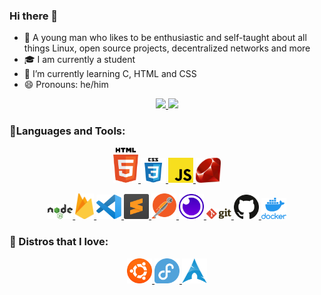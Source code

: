 ### Hi there 👋
- 👤 A young man who likes to be enthusiastic and self-taught about all things Linux, open source projects, decentralized networks and more
- 🎓 I am currently a student
- 🌱 I’m currently learning C, HTML and CSS
- 😄 Pronouns: he/him
<div>
<p align=center>
  <a href="https://github.com/astindev">
  <img height="130em" src="https://github-readme-stats.vercel.app/api?username=astindev&show_icons=true&theme=dracula&include_all_commits=true&count_private=true"/>
  <img height="130em" src="https://github-readme-stats.vercel.app/api/top-langs/?username=astindev&layout=compact&langs_count=16&theme=dracula"/>
  </a>
</p>
<div>

  
  
### 🔨Languages and Tools:
<p align=center>
<a href="https://developer.mozilla.org/en-US/docs/Web/HTML" target="_blank"> <img src="https://github.com/astindev/astindev/blob/main/.github/logos/html-5.svg" alt="html5" width="40"/> </a>
<a href="https://developer.mozilla.org/en-US/docs/Web/CSS" target="_blank"> <img src="https://github.com/astindev/astindev/blob/main/.github/logos/css3.svg" alt="css" width="40"/> </a>
<a href="https://developer.mozilla.org/en-US/docs/Web/JavaScript" target="_blank"> <img src="https://github.com/astindev/astindev/blob/main/.github/logos/javascript.svg" alt="javascript" width="40"/> </a> 
<a href="https://www.ruby-lang.org/en/" target="_blank"> <img src="https://github.com/astindev/astindev/blob/main/.github/logos/ruby_lang.png" alt="ruby" width="40"/> </a>
</p>

<p align=center>
<a href="https://nodejs.org" target="_blank"> <img src="https://github.com/astindev/astindev/blob/main/.github/logos/nodejs.svg" alt="nodejs" width="40"/> </a>
<a href="https://firebase.google.com/?hl=pt-br" target="_blank"> <img src="https://github.com/astindev/astindev/blob/main/.github/logos/firebase.svg" alt="firebase" width="30"/> </a>
<a href="https://code.visualstudio.com/" target="_blank"> <img src="https://github.com/astindev/astindev/blob/main/.github/logos/visual-studio-code.svg" alt="vscode" width="40"/> </a>
<a href="https://www.sublimetext.com/" target="_blank"> <img src="https://github.com/astindev/astindev/blob/main/.github/logos/sublimetext.png" alt="sublime" width="40"/> </a>  
<a href="https://www.postman.com/" target="_blank"> <img src="https://github.com/astindev/astindev/blob/main/.github/logos/postman.svg" alt="Postman" width="40"/> </a>
<a href="https://insomnia.rest" target="_blank"> <img src="https://github.com/astindev/astindev/blob/main/.github/logos/insomnia.svg" alt="insomnia" width="40"/> </a>
<a href="https://git-scm.com/" target="_blank"> <img src="https://github.com/astindev/astindev/blob/main/.github/logos/git.svg" alt="git" width="40"/> </a>
<a href="https://github.com/" target="_blank"> <img src="https://github.com/astindev/astindev/blob/main/.github/logos/github-icon.svg" alt="github" width="40"/>
<a href="https://www.docker.com/" target="_blank"> <img src="https://github.com/astindev/astindev/blob/main/.github/logos/docker.png" alt="docker" width="40"/> </a>
</p>

### 🐧 Distros that I love:

<p align=center>
<a href="https://ubuntu.com/" target="_blank"> <img src="https://github.com/astindev/astindev/blob/main/.github/logos/ubuntu.png" alt="ubuntu" width="40" height="40"/> </a>
<a href="https://getfedora.org/" target="_blank"> <img src="https://github.com/astindev/astindev/blob/main/.github/logos/fedora.png" alt="fedora" width="40"/> </a>
<a href="https://archlinux.org/" target="_blank"> <img src="https://github.com/astindev/astindev/blob/main/.github/logos/arch.png" alt="arch" width="40"/> </a>
</p>

